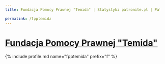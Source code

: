 ```yaml
---
title: Fundacja Pomocy Prawnej "Temida" | Statystyki patronite.pl | Patromierz

permalink: /fpptemida
---
```


# [Fundacja Pomocy Prawnej "Temida"](https://patronite.pl/fpptemida)

{% include profile.md name="fpptemida" prefix="f" %}
